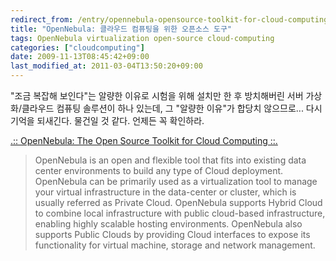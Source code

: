 ```yaml
---
redirect_from: /entry/opennebula-opensource-toolkit-for-cloud-computing/
title: "OpenNebula: 클라우드 컴퓨팅을 위한 오픈소스 도구"
tags: OpenNebula virtualization open-source cloud-computing
categories: ["cloudcomputing"]
date: 2009-11-13T08:45:42+09:00
last_modified_at: 2011-03-04T13:50:20+09:00
---
```

"조금 복잡해 보인다"는 알량한 이유로 시험을 위해 설치만 한 후 방치해버린
서버 가상화/클라우드 컴퓨팅 솔루션이 하나 있는데, 그 "알량한 이유"가 합당치
않으므로... 다시 기억을 되새긴다. 물건일 것 같다. 언제든 꼭 확인하라.

[.:: OpenNebula: The Open Source Toolkit for Cloud Computing ::.](http://www.opennebula.org/)

> OpenNebula is an open and flexible tool that fits into existing data center environments to build any type of Cloud deployment. OpenNebula can be primarily used as a virtualization tool to manage your virtual infrastructure in the data-center or cluster, which is usually referred as Private Cloud. OpenNebula supports Hybrid Cloud to combine local infrastructure with public cloud-based infrastructure, enabling highly scalable hosting environments. OpenNebula also supports Public Clouds by providing Cloud interfaces to expose its functionality for virtual machine, storage and network management.

